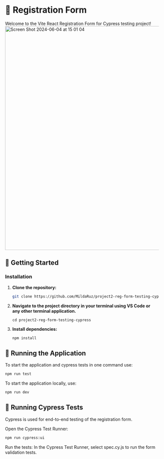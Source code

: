 # 🌟 Registration Form

Welcome to the Vite React Registration Form for Cypress testing project!
<img width="732" alt="Screen Shot 2024-06-04 at 15 01 04" src="https://github.com/MildaRuz/project2-reg-form-testing-cypress/assets/145338483/aeb72897-e9ee-437d-b487-2e8069c6e894">

## 🚀 Getting Started

### Installation

1. **Clone the repository:**
   ```sh
   git clone https://github.com/MildaRuz/project2-reg-form-testing-cypress.git
   ```
2. **Navigate to the project directory in your terminal using VS Code or any other terminal application.**

   ```
   cd project2-reg-form-testing-cypress
   ```

3. **Install dependencies:**
   ```sh
   npm install
   ```

## 🔧 Running the Application

To start the application and cypress tests in one command use:

```sh
npm run test
```

To start the application locally, use:

```sh
npm run dev
```

## 🧪 Running Cypress Tests

Cypress is used for end-to-end testing of the registration form.

Open the Cypress Test Runner:

```sh
npm run cypress:ui
```

Run the tests:
In the Cypress Test Runner, select spec.cy.js to run the form validation tests.

